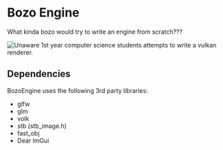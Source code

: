 # Bozo Engine
What kinda bozo would try to write an engine from scratch???

![Unaware 1st year computer science students attempts to write a vulkan renderer.](https://cdn.discordapp.com/attachments/707920399752626247/1123779412769386619/vulkan_unaware.png)

## Dependencies
BozoEngine uses the following 3rd party libraries:
- glfw
- glm
- volk
- stb (stb_image.h)
- fast_obj
- Dear ImGui
